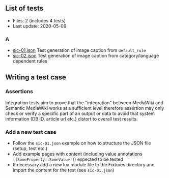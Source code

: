 <!-- Begin of generated contents by readmeContentsBuilder.php -->

## List of tests

- Files: 2 (includes 4 tests)
- Last update: 2020-05-09

### A
* [sic-01.json](https://github.com/SemanticMediaWiki/SemanticImageCaption/tree/master/tests/phpunit/Integration/JSONScript/TestCases/a-01.json) Test generation of image caption from `default_rule`
* [sic-02.json](https://github.com/SemanticMediaWiki/SemanticImageCaption/tree/master/tests/phpunit/Integration/JSONScript/TestCases/a-02.json) Test generation of image caption from category/language dependent rules

<!-- End of generated contents by readmeContentsBuilder.php -->

## Writing a test case

### Assertions

Integration tests aim to prove that the "integration" between MediaWiki and Semantic MediaWiki works at a sufficient level therefore assertion may only check or verify a specific part of an output or data to avoid that system information (DB ID, article url etc.) distort to overall test results.

### Add a new test case

- Follow the `sic-01.json` example on how to structure the JSON file (setup,  test etc.)
- Add example pages with content (including value annotations `[[SomeProperty::SomeValue]]`) expected to be tested
- If necessary add a new lua module file to the Fixtures directory and import the content for the test (see `sic-01.json`)
